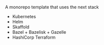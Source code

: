 A monorepo template that uses the next stack

- Kubernetes
- Helm
- Skaffold
- Bazel + Bazelisk + Gazelle
- HashiCorp Terraform